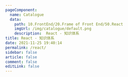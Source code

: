 ```yaml
---
pageComponent: 
  name: Catalogue
  data: 
    path: 10.FrontEnd/20.Frame of Front End/50.React
    imgUrl: /img/catalogue/default.png
    description:  React - 知识体系
title: React - 知识体系
date: 2021-11-25 19:40:14
permalink: /react/
sidebar: false
article: false
comment: false
editLink: false
---
```

